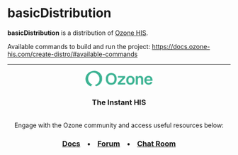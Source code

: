 # basicDistribution

**basicDistribution** is a distribution of [Ozone HIS](https://www.ozone-his.com).

Available commands to build and run the project:
https://docs.ozone-his.com/create-distro/#available-commands

---

<p align="center">
    <a href="https://docs.ozone-his.com/"><img src="https://raw.githubusercontent.com/ozone-his/.github/refs/heads/main/profile/ozone-logo.png" alt="Ozone" width="30%"/></a>
</p>

<h3 align="center">The Instant HIS</h3>

<p align="center">
    <br/>Engage with the Ozone community and access useful resources below:
</p>

<h3 align="center">
    <a href="https://docs.ozone-his.com/">Docs</a>&nbsp;&nbsp;&nbsp;&nbsp;•&nbsp;&nbsp;&nbsp;&nbsp;<a href="https://talk.openmrs.org/c/software/ozone-his/70">Forum</a>&nbsp;&nbsp;&nbsp;&nbsp;•&nbsp;&nbsp;&nbsp;&nbsp;<a href="https://openmrs.slack.com/archives/C02PYQD5D0A">Chat Room</a>
</h3>